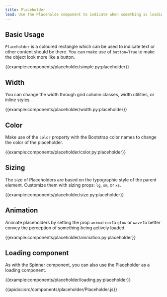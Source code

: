 ```yaml
---
title: Placeholder
lead: Use the Placeholde component to indicate when something is loading on your page.
---
```


## Basic Usage

`Placeholder` is a coloured rectangle which can be used to indicate text or other content should be there. You can make use of `button=True` to make the object look more like a button.

{{example:components/placeholder/simple.py:placeholder}}

## Width

You can change the width through grid column classes, width utilities, or inline styles.

{{example:components/placeholder/width.py:placeholder}}

## Color

Make use of the `color` property with the Bootstrap color names to change the color of the placeholder.

{{example:components/placeholder/color.py:placeholder}}

## Sizing

The size of Placeholders are based on the typographic style of the parent element. Customize them with sizing props: `lg`, `sm`, or `xs`.

{{example:components/placeholder/size.py:placeholder}}

## Animation

Animate placeholders by setting the prop `animation` to `glow` or `wave` to better convey the perception of something being actively loaded.

{{example:components/placeholder/animation.py:placeholder}}

## Loading component

As with the Spinner component, you can also use the Placeholder as a loading component.

{{example:components/placeholder/loading.py:placeholder}}


{{apidoc:src/components/placeholder/Placeholder.js}}
